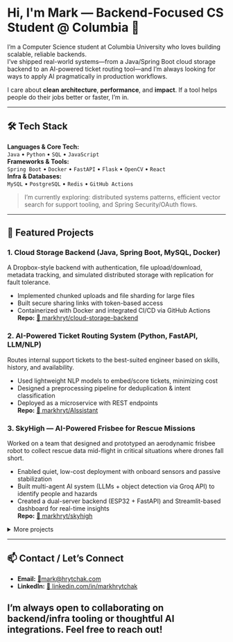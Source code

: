 # Hi, I'm Mark — Backend-Focused CS Student @ Columbia 👋

I’m a Computer Science student at Columbia University who loves building scalable, reliable backends.  
I’ve shipped real-world systems—from a Java/Spring Boot cloud storage backend to an AI-powered ticket routing tool—and I’m always looking for ways to apply AI pragmatically in production workflows.

I care about **clean architecture**, **performance**, and **impact**. If a tool helps people do their jobs better or faster, I’m in.

---

## 🛠️ Tech Stack

**Languages & Core Tech:**  
`Java` • `Python` • `SQL` • `JavaScript`  
**Frameworks & Tools:**  
`Spring Boot` • `Docker` • `FastAPI` • `Flask` • `OpenCV` • `React`  
**Infra & Databases:**  
`MySQL` • `PostgreSQL` • `Redis` • `GitHub Actions`

> I’m currently exploring: distributed systems patterns, efficient vector search for support tooling, and Spring Security/OAuth flows.

---

## 🚀 Featured Projects

### 1. Cloud Storage Backend (Java, Spring Boot, MySQL, Docker)  
A Dropbox-style backend with authentication, file upload/download, metadata tracking, and simulated distributed storage with replication for fault tolerance.  
- Implemented chunked uploads and file sharding for large files  
- Built secure sharing links with token-based access  
- Containerized with Docker and integrated CI/CD via GitHub Actions  
**Repo:** [🔧 markhryt/cloud-storage-backend](https://github.com/markhryt/your-repo)  

### 2. AI-Powered Ticket Routing System (Python, FastAPI, LLM/NLP)  
Routes internal support tickets to the best-suited engineer based on skills, history, and availability.  
- Used lightweight NLP models to embed/score tickets, minimizing cost  
- Designed a preprocessing pipeline for deduplication & intent classification  
- Deployed as a microservice with REST endpoints  
**Repo:** [🔧 markhryt/AIssistant]([https://github.com/markhryt/your-repo](https://github.com/markhryt/AIssistant))  

### 3. SkyHigh — AI-Powered Frisbee for Rescue Missions  
Worked on a team that designed and prototyped an aerodynamic frisbee robot to collect rescue data mid-flight in critical situations where drones fall short.  
- Enabled quiet, low-cost deployment with onboard sensors and passive stabilization  
- Built multi-agent AI system (LLMs + object detection via Groq API) to identify people and hazards  
- Created a dual-server backend (ESP32 + FastAPI) and Streamlit-based dashboard for real-time insights  
**Repo:** [🚁 markhryt/skyhigh](https://github.com/markhryt/your-repo)


<details>
  <summary>More projects</summary>

- **E‑commerce Platform (Full Stack):** Built product listings, checkout flow, and admin dashboard  
- **Numera AI Accounting (Co-Founder):** Built a rule-based + ML hybrid system to categorize expenses and surface insights for small businesses
- **Reddit Reader App (React + Reddit API):** Lightweight client to search and read Reddit threads
</details>

---
## 📫 Contact / Let’s Connect

- **Email:** [🔧mark@hrytchak.com](mailto:mark@hrytchak.com)  
- **LinkedIn:** [🔧 linkedin.com/in/markhrytchak](https://linkedin.com/in/markhrytchak)  

I’m always open to collaborating on backend/infra tooling or thoughtful AI integrations. Feel free to reach out!
---

